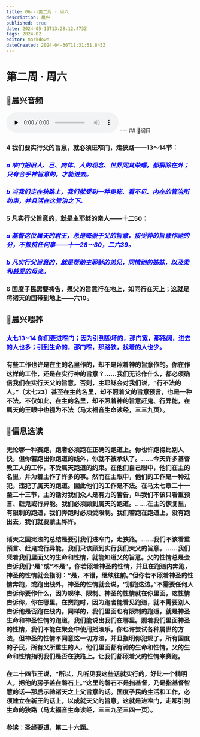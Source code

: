 ```yaml
---
title: 06---第二周 · 周六
description: 晨兴
published: true
date: 2024-05-13T13:28:12.473Z
tags: 2024-02
editor: markdown
dateCreated: 2024-04-30T11:31:51.845Z
---
```


# 第二周 · 周六
## 🎵晨兴音频
<audio id="audio" controls="" preload="none">
      <source id="mp3" src="/2024-02/week2/week2day6.mp3">
</audio>
---
## 📖纲目

### 4   我们要实行父的旨意，就必须进窄门，走狭路——13～14节：

### <font color=blue>*a   窄门把旧人、己、肉体、人的观念、世界同其荣耀，都摒除在外；只有合乎神旨意的，才能进去。*</font>

### <font color=blue>*b   当我们走在狭路上，我们就受到一种奥秘、看不见、内在的管治所约束，并且活在这管治之下。*</font>

### 5   凡实行父旨意的，就是主耶稣的亲人——十二50：

### <font color=blue>*a   基督这位属天的君王，总是降服于父的旨意，接受神的旨意作祂的分，不抵抗任何事——十一28～30，二六39。*</font>

### <font color=blue>*b   凡实行父旨意的，就是帮助主耶稣的弟兄，同情祂的姊妹，以及柔和慈爱的母亲。*</font>

### 6   国度子民需要祷告，愿父的旨意行在地上，如同行在天上；这就是将诸天的国带到地上——六10。

## 📖晨兴喂养

### <font color=blue>太七13~14    你们要进窄门；因为引到毁坏的，那门宽，那路阔，进去的人也多；引到生命的，那门窄，那路狭，找着的人也少。</font>

### 有些工作也许是在主的名里作的，却不是照着神的旨意作的。你在作这样的工作，还是在实行神的旨意？……我们无论作什么，都必须确信我们在实行天父的旨意。否则，主耶稣会对我们说，“行不法的人。”〔太七23〕甚至在主的名里，却不照着父的旨意预言，也是一种不法。不仅如此，在主的名里，却不照着神的旨意赶鬼、行异能，在属天的王眼中也视为不法（马太福音生命读经，三三九页）。

## 📖信息选读

### 无论哪一种赛跑，跑者必须跑在正确的跑道上。你也许跑得比别人快，但你若跑出你跑道的线外，你就不被承认了。……今天许多基督教工人的工作，不受属天跑道的约束。在他们自己眼中，他们在主的名里，并为着主作了许多的事。然而在主眼中，他们的工作是一种过犯，违犯了属天的跑道。因此他们的工作是不法。在马太七章二十一至二十三节，主的话对我们众人是有力的警告，叫我们不该只看重预言、赶鬼或行异能。我们必须顾到属天的跑道。……在主的恢复里，有限制的跑道，我们奔跑时必须受限制。我们若跑在跑道上，没有跑出去，我们就要蒙主称许。

### 诸天之国宪法的总结是要引我们进窄门，走狭路。……我们不该看重预言、赶鬼或行异能。我们只该顾到实行我们天父的旨意。……我们凭着我们里面父的生命和性情，就能知道父的旨意。父的性情总是会告诉我们“是”或“不是”。你若照着神圣的性情，并且在跑道内奔跑，神圣的性情就会指明：“是，不错，继续往前。”但你若不照着神圣的性情奔跑，或跑出线外，神圣的性情就会说，“别跑这边。”不需要任何人告诉你要作什么，因为规律、限制、神圣的性情就在你里面。这性情告诉你，你在哪里。在赛跑时，因为跑者能看见跑道，就不需要别人告诉他是否跑在线内。同样的，我们里面也有限制的跑道，就是神圣生命和神圣性情的跑道，我们能说出我们在哪里。照着我们里面神圣的性情，我们不能在聚会中使用摇滚乐。你也许尝试各种属世的方法，但神圣的性情不同意这一切方法，并且指明你犯规了。所有国度的子民，所有父所重生的人，他们里面都有祂的生命和性情。父的生命和性情指明我们是否在狭路上。让我们都照着父的性情来赛跑。

### 在二十四节王说，“所以，凡听见我这些话就实行的，好比一个精明人，把他的房子盖在磐石上。”这里的磐石不是指基督，乃是指基督智慧的话—那启示祂诸天之上父旨意的话。国度子民的生活和工作，必须建立在新王的话上，以成就天父的旨意。这就是进窄门，走那引到生命的狭路（马太福音生命读经，三三九至三四一页）。

### 参读：圣经要道，第二十六题。
<!-- Google tag (gtag.js) -->
<script async src="https://www.googletagmanager.com/gtag/js?id=G-1P8709Z16T"></script>
<script>
  window.dataLayer = window.dataLayer || [];
  function gtag(){dataLayer.push(arguments);}
  gtag('js', new Date());

  gtag('config', 'G-1P8709Z16T');
</script>